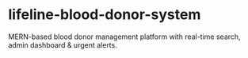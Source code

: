 # lifeline-blood-donor-system
MERN-based blood donor management platform with real-time search, admin dashboard &amp; urgent alerts.
